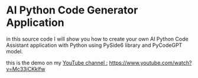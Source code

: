 # AI Python Code Generator Application

in this source code I will show you how to create your own AI Python Code Assistant application with Python using PySide6 library and PyCodeGPT model.

this is the demo on my [YouTube channel :](https://www.youtube.com/watch?v=Mc33jCKklfw) https://www.youtube.com/watch?v=Mc33jCKklfw
